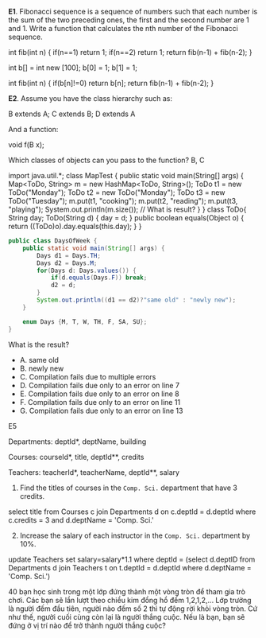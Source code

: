 **E1**. Fibonacci sequence is a sequence of numbers such that each number is the sum of the two preceding ones, the first and the second number are 1 and 1. Write a function that calculates the nth number of the Fibonacci sequence.




<!-- De quy -->

int fib(int n) {
    if(n==1) return 1;
    if(n==2) return 1;
    return fib(n-1) + fib(n-2);
}

<!-- De quy + quy hoach dong -->
int b[] = int new [100];
b[0] = 1;
b[1] = 1;

int fib(int n) {
    if(b[n]!=0) return b[n];
    return fib(n-1) + fib(n-2);
}

**E2**. Assume you have the class hierarchy such as:

B extends A; C extends B; D extends A

And a function:

void f(B x);

Which classes of objects can you pass to the function? B, C


import java.util.*;
        class MapTest {
          public static void main(String[] args) {
            Map<ToDo, String> m = new HashMap<ToDo, String>();
            ToDo t1 = new ToDo("Monday");
            ToDo t2 = new ToDo("Monday");
            ToDo t3 = new ToDo("Tuesday");
            m.put(t1, "cooking");
            m.put(t2, "reading");
            m.put(t3, "playing");
            System.out.println(m.size()); // What is result?
} }
class ToDo{
    String day;
    ToDo(String d) { 
        day = d; 
    }
    public boolean equals(Object o) {
        return ((ToDo)o).day.equals(this.day);
    }
}


```Java
public class DaysOfWeek {
    public static void main(String[] args) {
        Days d1 = Days.TH;
        Days d2 = Days.M;
        for(Days d: Days.values()) {
            if(d.equals(Days.F)) break;
            d2 = d;
        }
        System.out.println((d1 == d2)?"same old" : "newly new");
    }

    enum Days {M, T, W, TH, F, SA, SU};
}
```

What is the result?

* A. same old
* B. newly new
* C. Compilation fails due to multiple errors
* D. Compilation fails due only to an error on line 7
* E. Compilation fails due only to an error on line 8
* F. Compilation fails due only to an error on line 11
* G. Compilation fails due only to an error on line 13


E5

Departments: deptId*, deptName, building

Courses: courseId*, title, deptId**, credits

Teachers: teacherId*, teacherName, deptId**, salary

1. Find the titles of courses in the `Comp. Sci.` department that have 3 credits.

select title from Courses c
join Departments d
on c.deptId = d.deptId
where c.credits = 3 and d.deptName = 'Comp. Sci.'

2. Increase the salary of each instructor in the `Comp. Sci.` department by 10%.

update Teachers set salary=salary*1.1
where deptId = (select d.deptID from Departments d
join Teachers t
on t.deptId = d.deptId
where d.deptName = 'Comp. Sci.')


40 bạn học sinh trong một lớp đứng thành một vòng tròn để tham gia trò chơi. Các bạn sẽ lần lượt theo chiều kim đồng hồ đếm 1,2,1,2,... Lớp trưởng là người đếm đầu tiên, người nào đếm số 2 thì tự động rời khỏi vòng tròn. Cứ như thế, người cuối cùng còn lại là người thắng cuộc. Nếu là bạn, bạn sẽ đứng ở vị trí nào để trở thành người thắng cuộc? 

